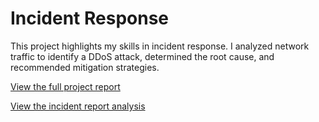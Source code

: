 # Incident Response

This project highlights my skills in incident response. I analyzed network traffic to identify a DDoS attack, determined the root cause, and recommended mitigation strategies.

[View the full project report](./Cybersecurity%20network%20incident%20response.pdf)

[View the incident report analysis](./incident%20report%20analysis%20redone.pdf)
